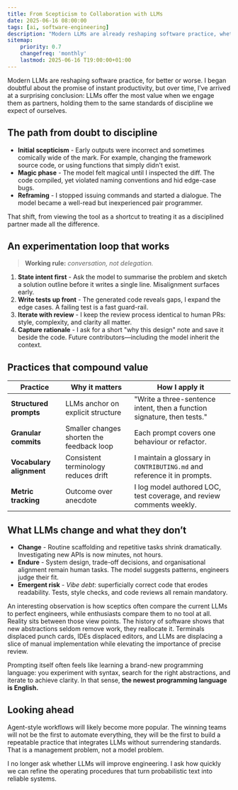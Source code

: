 ```yaml
---
title: From Scepticism to Collaboration with LLMs
date: 2025-06-16 08:00:00
tags: [ai, software-engineering]
description: "Modern LLMs are already reshaping software practice, whether we like it or not. I began wary of the promise of instant productivity, yet have arrived at a somewhat surprising conclusion: LLMs are most valuable when we treat them as colleagues and require the same discipline we expect of ourselves."
sitemap:
    priority: 0.7
    changefreq: 'monthly'
    lastmod: 2025-06-16 T19:00:00+01:00
---
```


Modern LLMs are reshaping software practice, for better or worse. I began doubtful about the promise of instant productivity, but over time, I’ve arrived at a surprising conclusion: LLMs offer the most value when we engage them as partners, holding them to the same standards of discipline we expect of ourselves.

## The path from doubt to discipline

- **Initial scepticism** - Early outputs were incorrect and sometimes comically wide of the mark. For example, changing the framework source code, or using functions that simply didn't exist.
- **Magic phase** - The model felt magical until I inspected the diff. The code compiled, yet violated naming conventions and hid edge-case bugs.
- **Reframing** - I stopped issuing commands and started a dialogue. The model became a well-read but inexperienced pair programmer.

That shift, from viewing the tool as a shortcut to treating it as a disciplined partner made all the difference.

## An experimentation loop that works

> **Working rule:** *conversation, not delegation.*

1. **State intent first** - Ask the model to summarise the problem and sketch a solution outline before it writes a single line. Misalignment surfaces early.
2. **Write tests up front** - The generated code reveals gaps, I expand the edge cases. A failing test is a fast guard-rail.
3. **Iterate with review** - I keep the review process identical to human PRs: style, complexity, and clarity all matter.
4. **Capture rationale** - I ask for a short "why this design" note and save it beside the code. Future contributors—including the model inherit the context.

## Practices that compound value

| Practice                 | Why it matters                            | How I apply it                                                          |
|--------------------------|-------------------------------------------|-------------------------------------------------------------------------|
| **Structured prompts**   | LLMs anchor on explicit structure         | "Write a three-sentence intent, then a function signature, then tests." |
| **Granular commits**     | Smaller changes shorten the feedback loop | Each prompt covers one behaviour or refactor.                           |
| **Vocabulary alignment** | Consistent terminology reduces drift      | I maintain a glossary in `CONTRIBUTING.md` and reference it in prompts. |
| **Metric tracking**      | Outcome over anecdote                     | I log model authored LOC, test coverage, and review comments weekly.    |

## What LLMs change and what they don’t

- **Change** - Routine scaffolding and repetitive tasks shrink dramatically. Investigating new APIs is now minutes, not hours.
- **Endure** - System design, trade-off decisions, and organisational alignment remain human tasks. The model suggests patterns, engineers judge their fit.
- **Emergent risk** - *Vibe debt*: superficially correct code that erodes readability. Tests, style checks, and code reviews all remain mandatory.

An interesting observation is how sceptics often compare the current LLMs to perfect engineers, while enthusiasts compare them to no tool at all. Reality sits between those view points. The history of software shows that new abstractions seldom remove work, they reallocate it. Terminals displaced punch cards, IDEs displaced editors, and LLMs are displacing a slice of manual implementation while elevating the importance of precise review.

Prompting itself often feels like learning a brand-new programming language: you experiment with syntax, search for the right abstractions, and iterate to achieve clarity. In that sense, **the newest programming language is English.**

## Looking ahead

Agent-style workflows will likely become more popular. The winning teams will not be the first to automate everything, they will be the first to build a repeatable practice that integrates LLMs without surrendering standards. That is a management problem, not a model problem.

I no longer ask whether LLMs will improve engineering. I ask how quickly we can refine the operating procedures that turn probabilistic text into reliable systems.
